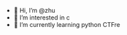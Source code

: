 - 👋 Hi, I’m @zhu
- 👀 I’m interested in c
- 🌱 I’m currently learning python CTFre

<!---
zhujunzhan/zhujunzhan is a ✨ special ✨ repository because its `README.md` (this file) appears on your GitHub profile.
You can click the Preview link to take a look at your changes.
--->
